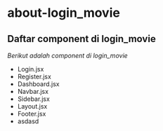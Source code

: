 # about-login_movie
Daftar component di login_movie
--
*Berikut adalah component di login_movie*
- Login.jsx
- Register.jsx
- Dashboard.jsx
- Navbar.jsx
- Sidebar.jsx
- Layout.jsx
- Footer.jsx
- asdasd
